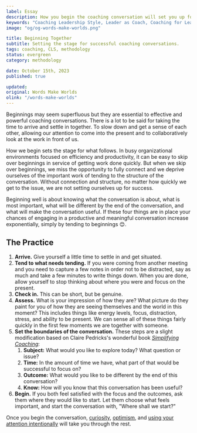 ```yaml
---
label: Essay
description: How you begin the coaching conversation will set you up for success.
keywords: "Coaching Leadership Style, Leader as Coach, Coaching for Leaders, Manager as Coach"
image: "og/og-words-make-worlds.png"

title: Beginning Together
subtitle: Setting the stage for successful coaching conversations.
tags: coaching, CLS, methodology
status: evergreen
category: methodology

date: October 15th, 2023
published: true

updated:
original: Words Make Worlds
olink: "/words-make-worlds"
---
```


Beginnings may seem superfluous but they are essential to effective and powerful coaching conversations. There is a lot to be said for taking the time to arrive and settle in together. To slow down and get a sense of each other, allowing our attention to come into the present and to collaboratively look at the work in front of us.

How we begin sets the stage for what follows. In busy organizational environments focused on efficiency and productivity, it can be easy to skip over beginnings in service of getting work done quickly. But when we skip over beginnings, we miss the opportunity to fully connect and we deprive ourselves of the important work of tending to the structure of the conversation. Without connection and structure, no matter how quickly we get to the issue, we are not setting ourselves up for success.

Beginning well is about knowing what the conversation is about, what is most important, what will be different by the end of the conversation, and what will make the conversation useful. If these four things are in place your chances of engaging in a productive and meaningful conversation increase exponentially, simply by tending to beginnings 😊.

## The Practice

1. **Arrive.** Give yourself a little time to settle in and get situated.
2. **Tend to what needs tending.** If you were coming from another meeting and you need to capture a few notes in order not to be distracted, say as much and take a few minutes to write things down. When you are done, allow yourself to stop thinking about where you were and focus on the present.
3. **Check in.** This can be short, but be genuine.
4. **Assess.** What is your impression of how they are? What picture do they paint for you of how they are seeing themselves and the world in this moment? This includes things like energy levels, focus, distraction, stress, and ability to be present. We can sense all of these things fairly quickly in the first few moments we are together with someone.
5. **Set the boundaries of the conversation.** These steps are a slight modification based on Claire Pedricks's wonderful book [_Simplifying Coaching_](https://bookshop.org/p/books/simplifying-coaching-how-to-have-more-transformational-conversations-by-doing-less-claire-pedrick/15769790?ean=9780335249077):
	1. **Subject:** What would you like to explore today? What question or issue?
	2. **Time:** In the amount of time we have, what part of that would be successful to focus on?
	3. **Outcome:** What would you like to be different by the end of this conversation?
	4. **Know:** How will you know that this conversation has been useful?
6. **Begin.** If you both feel satisfied with the focus and the outcomes, ask them where they would like to start. Let them choose what feels important, and start the conversation with, "Where shall we start?"

Once you begin the conversation, ​[curiosity](https://methodandmatter.com/essays/curiosity)​, [optimism](https://methodandmatter.com/essays/optimism)​, and ​[using your attention intentionally​](https://methodandmatter.com/essays/the-loop-of-awareness) will take you through the rest.

